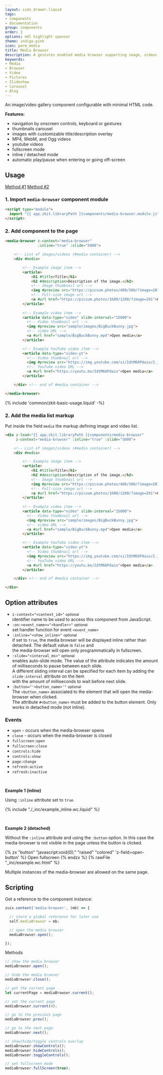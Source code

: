 ```yaml
---
layout: side_drawer.liquid
tags:
- components
- documentation
group: components
order: 3
options: mdl highlight sponsor
theme: indigo-pink
icon: perm_media
title: Media Browser
description: A gestures enabled media browser supporting image, videos and text.
keywords:
- Media
- Browser
- Video
- Pictures
- Slideshow
- Carousel
- Blog
---
```


An image/video gallery component configurable with minimal HTML code.

**Features:**
- navigation by onscreen controls, keyboard or gestures
- thumbnails carousel
- images with customizable title/description overlay
- MP4, WebM, and Ogg videos 
- youtube videos
- fullscreen mode
- inline / detached mode
- automatic play/pause when entering or going off-screen

## Usage

<div class="mdl-tabs mdl-js-tabs mdl-js-ripple-effect">
  <div class="mdl-tabs__tab-bar" layout="row top-left">
      <a href="#module" class="mdl-tabs__tab is-active">Method #1</a>
      <a href="#script" class="mdl-tabs__tab">Method #2</a>
  </div>
  <div class="mdl-tabs__panel is-active" id="module">

### 1. Import `media-browser` component module

```html
<script type="module">
  import "{{ app.zkit.libraryPath }}components/media-browser.module.js";
</script>
```

### 2. Add component to the page

```html
<media-browser z-context="media-browser"
               :inline="true" :slide="5000">

    <!-- List of images/videos (#media container) -->
    <div #media>

        <!-- Example image item -->
        <article>
            <h1 #title>Title</h1>
            <h2 #description>Description of the image.</h2>
            <!-- Image thumbnail url -->
            <img #preview src="https://picsum.photos/400/300/?image=201">
            <!-- Full-size image url -->
            <a #url href="https://picsum.photos/1600/1200/?image=201">Open media</a>
        </article>
  
        <!-- Example video item -->
        <article data-type="video" slide-interval="15000">
          <!-- Video thumbnail url -->
          <img #preview src="sample/images/BigBuckBunny.jpg">
          <!-- video URL -->
          <a #url href="sample/BigBuckBunny.mp4">Open media</a>
        </article>

        <!-- Example YouTube video item -->
        <article data-type="video-yt">
          <!-- Video thumbnail url -->
          <img #preview src="https://img.youtube.com/vi/IdtM6OPdaio/2.jpg">
          <!-- YouTube video URL -->
          <a #url href="https://youtu.be/IdtM6OPdaio">Open media</a>
        </article>

    </div> <!-- end of #media container -->

</media-browser>
```

  </div>
  <div class="mdl-tabs__panel" id="script">

{% include 'common/zkit-basic-usage.liquid' -%}

### 2. Add the media list markup

Put inside the field <code>media</code> the markup defining image and video list.

```html
<div z-load="{{ app.zkit.libraryPath }}components/media-browser"
     z-context="media-browser" :inline="true" :slide="5000">

    <!-- List of images/videos (#media container) -->
    <div #media>

        <!-- Example image item -->
        <article>
            <h1 #title>Title</h1>
            <h2 #description>Description of the image.</h2>
            <!-- Image thumbnail url -->
            <img #preview src="https://picsum.photos/400/300/?image=201">
            <!-- Full-size image url -->
            <a #url href="https://picsum.photos/1600/1200/?image=201">Open media</a>
        </article>
  
        <!-- Example video item -->
        <article data-type="video" slide-interval="15000">
          <!-- Video thumbnail url -->
          <img #preview src="sample/images/BigBuckBunny.jpg">
          <!-- video URL -->
          <a #url href="sample/BigBuckBunny.mp4">Open media</a>
        </article>

        <!-- Example YouTube video item -->
        <article data-type="video-yt">
          <!-- Video thumbnail url -->
          <img #preview src="https://img.youtube.com/vi/IdtM6OPdaio/2.jpg">
          <!-- YouTube video URL -->
          <a #url href="https://youtu.be/IdtM6OPdaio">Open media</a>
        </article>

    </div> <!-- end of #media container -->

</div>
```

  </div>
</div>


## Option attributes

- `z-context="<context_id>"` <small>optional</small>  
  identifier name to be used to access this component from JavaScript.
- `:on:<event_name>="<handler>"` <small>optional</small>  
  set handler function for event `<event_name>`
- `:inline="<show_inline>"` <small>optional</small>  
  if set to `true`, the media browser will be displayed inline rather than detached. The default value is `false` and  
  the media-browser will open only programmatically in fullscreen.
- `:slide="<interval_ms>"` <small>optional</small>  
  enables auto-slide mode. The value of the attribute indicates the amount of milliseconds to pause between each slide.  
  A different sliding interval can be specified for each item by adding the `slide-interval` attribute on the item  
  with the amount of milliseconds to wait before next slide.
- `:button="'<button_name>'"` <small>optional</small>  
  The `<button_name>` associated to the element that will open the media-browser when clicked.  
  The attribute `#<button_name>` must be added to the button element. Only works in detached mode (not inline).


### Events


- `open` - occurs when the media-browser opens
- `close` - occurs when the media-browser is closed
- `fullscreen:open`
- `fullscreen:close`
- `controls:hide`
- `controls:show`
- `page:change`
- `refresh:active`
- `refresh:inactive`


&nbsp;


<script type="module">
  import "{{ app.zkit.libraryPath }}components/media-browser.module.js";
</script>

**Example 1 (inline)**

Using `:inline` attribute set to `true`.

{% include "./_inc/example_inline.wc.liquid" %}


&nbsp;


**Example 2 (detached)**

Without the `:inline` attribute and using the `:button` option. In this case the media-browser is not visible
in the page unless the button is clicked.

{% zx "button" "javascript:void(0);" "raised" "colored" 'z-field=open-button' %}
Open fullscreen
{% endzx %}
{% rawFile "_inc/example.wc.html" %}

Multiple instances of the media-browser are allowed on the same page.


## Scripting

Get a reference to the component instance:

```js
zuix.context('media-browser', (mb) => {

  // store a global reference for later use
  self.mediaBrowser = mb;

  // open the media browser
  mediaBrowser.open();

});
```

Methods

```js
// show the media browser
mediaBrowser.open();

// hide the media browser
mediaBrowser.close();

// get the current page
let currentPage = mediaBrowser.current();

// set the current page
mediaBrowser.current(4);

// go to the previous page
mediaBrowser.prev();

// go to the next page
mediaBrowser.next();

// show/hide/toggle controls overlay
mediaBrowser.showControls();
mediaBrowser.hideControls();
mediaBrowser.toggleControls();

// set fullscreen mode
mediaBrowser.fullScreen(true);
```
